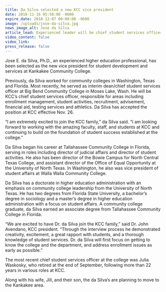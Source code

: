 ```yaml
---
title: Da Silva selected a new KCC vice president
date: 2018-11-16 05:58:00 -0600
expire_date: 2018-12-07 00:00:00 -0600
image: /uploads/jose-da-silva.jpg
news_image_alt: Jose da Silva
article_lead: Experienced leader will be chief student services officer
video_content: false
video_link:
press_release: false
---
```


Jose E. da Silva, Ph.D., an experienced higher education professional, has been selected as the new vice president for student development and services at Kankakee Community College.

Previously, da Silva worked for community colleges in Washington, Texas and Florida. Most recently, he served as interim dean/chief student services officer at Big Bend Community College in Moses Lake, Wash. He will be KCC’s chief student services officer, responsible for areas including enrollment management, student activities, recruitment, advisement, financial aid, testing services and athletics. Da Silva has accepted the position at KCC effective Nov. 26.

“I am extremely excited to join the KCC family,” da Silva said. “I am looking forward to working with the amazing faculty, staff, and students at KCC and continuing to build on the foundation of student success established at the college.”

Da Silva began his career at Tallahassee Community College in Florida, serving in roles including director of judicial affairs and director of student activities. He also has been director of the Bowie Campus for North Central Texas College, and assistant director of the Office of Equal Opportunity at the University of North Texas. In Washington, he also was vice president of student affairs at Walla Walla Community College.

Da Silva has a doctorate in higher education administration with an emphasis on community college leadership from the University of North Texas. He has two degrees from Florida State University, a bachelor’s degree in sociology and a master’s degree in higher education administration with a focus on student affairs. A community college graduate, da Silva earned an associate degree from Tallahassee Community College in Florida.

“We are excited to have Dr. da Silva join the KCC family,” said Dr. John Avendano, KCC president. “Through the interview process he demonstrated creativity, excitement, a great rapport with students, and a thorough knowledge of student services. Dr. da Silva will first focus on getting to know the college and the department, and address enrollment issues as early as possible.”

The most recent chief student services officer at the college was Julia Waskosky, who retired at the end of September, following more than 22 years in various roles at KCC.

Along with his wife, Jill, and their son, the da Silva’s are planning to move to the Kankakee area.